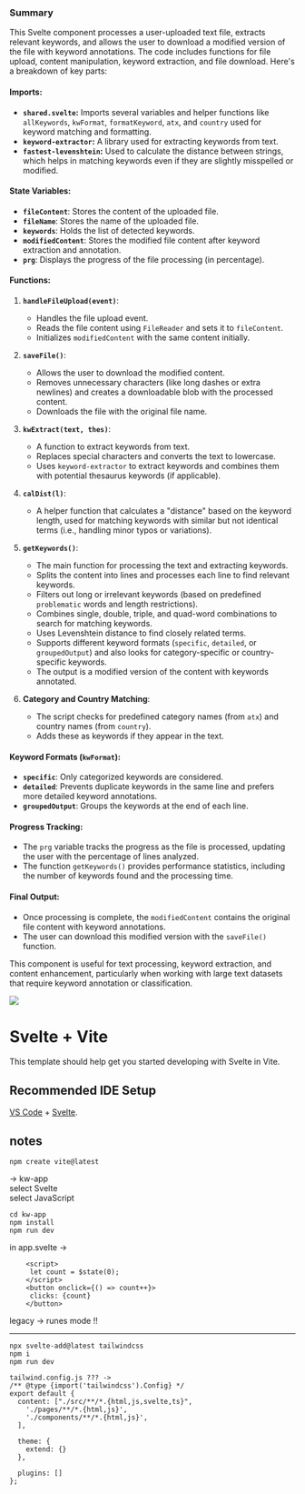 ### Summary

This Svelte component processes a user-uploaded text file, extracts relevant keywords, and allows the user to download a modified version of the file with keyword annotations. The code includes functions for file upload, content manipulation, keyword extraction, and file download. Here's a breakdown of key parts:

#### **Imports:**
- **`shared.svelte`:** Imports several variables and helper functions like `allKeywords`, `kwFormat`, `formatKeyword`, `atx`, and `country` used for keyword matching and formatting.
- **`keyword-extractor`:** A library used for extracting keywords from text.
- **`fastest-levenshtein`:** Used to calculate the distance between strings, which helps in matching keywords even if they are slightly misspelled or modified.

#### **State Variables:**
- **`fileContent`**: Stores the content of the uploaded file.
- **`fileName`**: Stores the name of the uploaded file.
- **`keywords`**: Holds the list of detected keywords.
- **`modifiedContent`**: Stores the modified file content after keyword extraction and annotation.
- **`prg`**: Displays the progress of the file processing (in percentage).

#### **Functions:**

1. **`handleFileUpload(event)`**:
   - Handles the file upload event.
   - Reads the file content using `FileReader` and sets it to `fileContent`.
   - Initializes `modifiedContent` with the same content initially.

2. **`saveFile()`**:
   - Allows the user to download the modified content.
   - Removes unnecessary characters (like long dashes or extra newlines) and creates a downloadable blob with the processed content.
   - Downloads the file with the original file name.

3. **`kwExtract(text, thes)`**:
   - A function to extract keywords from text.
   - Replaces special characters and converts the text to lowercase.
   - Uses `keyword-extractor` to extract keywords and combines them with potential thesaurus keywords (if applicable).

4. **`calDist(l)`**:
   - A helper function that calculates a "distance" based on the keyword length, used for matching keywords with similar but not identical terms (i.e., handling minor typos or variations).

5. **`getKeywords()`**:
   - The main function for processing the text and extracting keywords.
   - Splits the content into lines and processes each line to find relevant keywords.
   - Filters out long or irrelevant keywords (based on predefined `problematic` words and length restrictions).
   - Combines single, double, triple, and quad-word combinations to search for matching keywords.
   - Uses Levenshtein distance to find closely related terms.
   - Supports different keyword formats (`specific`, `detailed`, or `groupedOutput`) and also looks for category-specific or country-specific keywords.
   - The output is a modified version of the content with keywords annotated.

6. **Category and Country Matching**:
   - The script checks for predefined category names (from `atx`) and country names (from `country`).
   - Adds these as keywords if they appear in the text.

#### **Keyword Formats (`kwFormat`)**:
- **`specific`**: Only categorized keywords are considered.
- **`detailed`**: Prevents duplicate keywords in the same line and prefers more detailed keyword annotations.
- **`groupedOutput`**: Groups the keywords at the end of each line.

#### **Progress Tracking**:
- The `prg` variable tracks the progress as the file is processed, updating the user with the percentage of lines analyzed.
- The function `getKeywords()` provides performance statistics, including the number of keywords found and the processing time.

#### **Final Output**:
- Once processing is complete, the `modifiedContent` contains the original file content with keyword annotations.
- The user can download this modified version with the `saveFile()` function.

This component is useful for text processing, keyword extraction, and content enhancement, particularly when working with large text datasets that require keyword annotation or classification.  

  
![](https://github.com/schmar00/kw-app/blob/main/src/kwapp720.gif)

# Svelte + Vite

This template should help get you started developing with Svelte in Vite.

## Recommended IDE Setup

[VS Code](https://code.visualstudio.com/) + [Svelte](https://marketplace.visualstudio.com/items?itemName=svelte.svelte-vscode).

## notes
```
npm create vite@latest  
```  
-> kw-app  
select Svelte  
select JavaScript  
  
```  
cd kw-app  
npm install  
npm run dev  
```  
  
in app.svelte ->  
```  
	<script>  
	 let count = $state(0);  
	</script>  
	<button onclick={() => count++}>  
	 clicks: {count}  
	</button>  
```  
legacy -> runes mode !!  
__________________________________________  
  
```  
npx svelte-add@latest tailwindcss  
npm i  
npm run dev  
```  
```  
tailwind.config.js ??? ->  
/** @type {import('tailwindcss').Config} */  
export default {  
  content: ["./src/**/*.{html,js,svelte,ts}",  
    './pages/**/*.{html,js}',  
    './components/**/*.{html,js}',  
  ],  
  
  theme: {  
    extend: {}  
  },  
  
  plugins: []  
};  
```